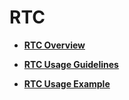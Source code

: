 # RTC<a name="EN-US_TOPIC_0000001157479385"></a>

-   **[RTC Overview](rtc-overview.md)**  

-   **[RTC Usage Guidelines](rtc-usage-guidelines.md)**  

-   **[RTC Usage Example](rtc-usage-example.md)**  


